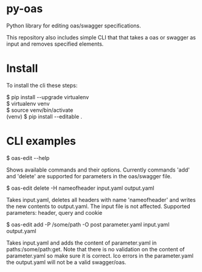 # py-oas
Python library for editing oas/swagger specifications.

This repository also includes simple CLI that that takes a 
oas or swagger as input and removes specified elements.

# Install

To install the cli these steps:

$ pip install --upgrade virtualenv  
$ virtualenv venv  
$ source venv/bin/activate  
(venv) $ pip install --editable .  

# CLI examples

$ oas-edit --help

Shows available commands and their options. Currently commands 'add' and 'delete' are supported for parameters in the oas/swagger file.

$ oas-edit delete -H nameofheader input.yaml output.yaml

Takes input.yaml, deletes all headers with name 'nameofheader' and writes the new contents to output.yaml. The input file is not affected. Supported parameters: header, query and cookie

$ oas-edit add -P /some/path -O post parameter.yaml input.yaml output.yaml

Takes input.yaml and adds the content of parameter.yaml in paths:/some/path:get. Note that there is no validation on the content of parameter.yaml so make sure it is correct. Ico errors in the parameter.yaml the output.yaml will not be a valid swagger/oas. 
